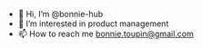 - 👋 Hi, I’m @bonnie-hub
- 👀 I’m interested in product management
- 📫 How to reach me bonnie.toupin@gmail.com

<!---
Bonzorama/Bonzorama is a ✨ special ✨ repository because its `README.md` (this file) appears on your GitHub profile.
You can click the Preview link to take a look at your changes.
--->
